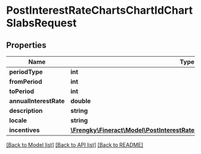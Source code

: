 # PostInterestRateChartsChartIdChartSlabsRequest

## Properties
Name | Type | Description | Notes
------------ | ------------- | ------------- | -------------
**periodType** | **int** |  | [optional] 
**fromPeriod** | **int** |  | [optional] 
**toPeriod** | **int** |  | [optional] 
**annualInterestRate** | **double** |  | [optional] 
**description** | **string** |  | [optional] 
**locale** | **string** |  | [optional] 
**incentives** | [**\Frengky\Fineract\Model\PostInterestRateChartsChartIdChartSlabsIncentives[]**](PostInterestRateChartsChartIdChartSlabsIncentives.md) |  | [optional] 

[[Back to Model list]](../../README.md#documentation-for-models) [[Back to API list]](../../README.md#documentation-for-api-endpoints) [[Back to README]](../../README.md)

